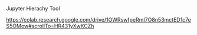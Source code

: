 Jupyter Hierachy Tool

https://colab.research.google.com/drive/1OWRswfpeRmI7O8n53mctED1c7eS5OMow#scrollTo=HR431yXwKCZh
